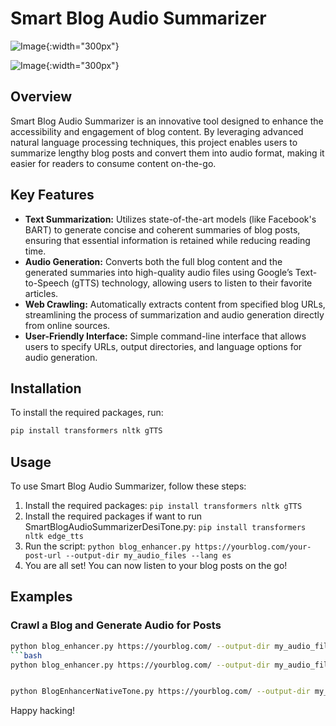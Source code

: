# Smart Blog Audio Summarizer

![Image](https://github.com/user-attachments/assets/f1ab4f4a-4bb4-409a-9d6b-35d525b574c5){:width="300px"}

![Image](https://github.com/user-attachments/assets/2ad884a1-e332-43dc-8094-317c5dea4026){:width="300px"}

## Overview
Smart Blog Audio Summarizer is an innovative tool designed to enhance the accessibility and engagement of blog content. By leveraging advanced natural language processing techniques, this project enables users to summarize lengthy blog posts and convert them into audio format, making it easier for readers to consume content on-the-go.

## Key Features
- **Text Summarization:** Utilizes state-of-the-art models (like Facebook's BART) to generate concise and coherent summaries of blog posts, ensuring that essential information is retained while reducing reading time.
- **Audio Generation:** Converts both the full blog content and the generated summaries into high-quality audio files using Google’s Text-to-Speech (gTTS) technology, allowing users to listen to their favorite articles.
- **Web Crawling:** Automatically extracts content from specified blog URLs, streamlining the process of summarization and audio generation directly from online sources.
- **User-Friendly Interface:** Simple command-line interface that allows users to specify URLs, output directories, and language options for audio generation.

## Installation
To install the required packages, run:
```bash
pip install transformers nltk gTTS
``` 

## Usage
To use Smart Blog Audio Summarizer, follow these steps:
1. Install the required packages: `pip install transformers nltk gTTS`
2. Install the required packages if want to run SmartBlogAudioSummarizerDesiTone.py: `pip install transformers nltk edge_tts`
3. Run the script: `python blog_enhancer.py https://yourblog.com/your-post-url --output-dir my_audio_files --lang es`   
4. You are all set! You can now listen to your blog posts on the go!

## Examples


### Crawl a Blog and Generate Audio for Posts
```bash
python blog_enhancer.py https://yourblog.com/ --output-dir my_audio_files
```bash
python blog_enhancer.py https://yourblog.com/ --output-dir my_audio_files --lang es


python BlogEnhancerNativeTone.py https://yourblog.com/ --output-dir my_native_audio_files --rate "+10%" --volume "+5%" --voice-type male/female

```


Happy hacking!